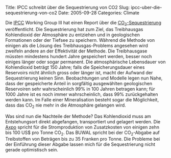 Title: IPCC schreibt über die Sequestrierung von CO2
Slug: ipcc-uber-die-sequestrierung-von-co2
Date: 2005-09-28
Categories: Climate

Die [IPCC](http://www.ipcc.ch/) Working Group III hat einen Report über die [CO<sub>2</sub>-Sequestrierung](http://de.wikipedia.org/wiki/CO2-Sequestrierung) veröffentlicht. Die Sequestrierung hat zum Ziel, das Treibhausgas Kohlendioxid der Atmosphäre zu entziehen und in geologischen Formationen oder der Tiefsee zu speichern. Während die Methode von einigen als die Lösung des Treibhausgas-Problems angesehen wird zweifeln andere an der Effektivität der Methode. Die Treibhausgase müssten mindestens hundert Jahre gespeichert werden, besser noch einiges länger oder sogar permanent. Die atmosphärische Lebensdauer von Kohlendioxid beträgt 150 Jahre; falls die Speicherungsdauer eines Reservoirs nicht ähnlich gross oder länger ist, macht der Aufwand der Sequestrierung keinen Sinn.
Beobachtungen und Modelle legen nun Nahe, dass der gespeicherte Anteil in sorgfältig ausgewählten geologischen Reservoiren sehr wahrscheinlich 99% in 100 Jahren betragen kann; für 1000 Jahre ist es noch immer wahrscheinlich, dass 99% zurückgehalten werden kann. Im Falle einer Mineralisation besteht sogar die Möglichkeit, dass das CO<sub>2</sub> nie mehr in die Atmosphäre gelangen wird.

Was sind nun die Nachteile der Methode? Das Kohlendioxid muss am Entstehungsort direkt abgefangen, transportiert und gelagert werden. Die [Axpo](http://www.axpo.ch/infocenter/stromperspektiven/factsheets/co2_sequestrierung.asp?flash=1) spricht für die Stromproduktion von Zusatzkosten von einigen zehn bis 100 US$ pro Tonne CO<sub>2</sub>. Das BUWAL spricht bei der CO<sub>2</sub>-Abgabe auf Treibstoffen von Beträgen bis zu 35 Franken pro Tonne. Die Probleme bei der Einführung dieser Abgabe lassen mich für die Sequestrierung nicht gerade optimistisch sein.

